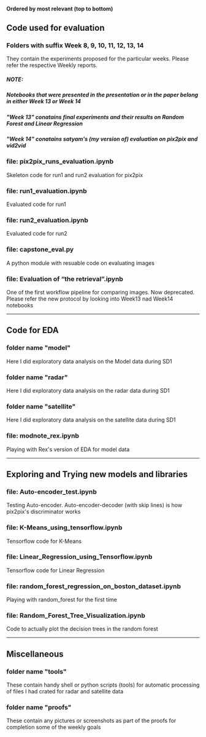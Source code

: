 #### Ordered by most relevant (top to bottom)

## Code used for evaluation

### Folders with suffix Week 8, 9, 10, 11, 12, 13, 14
They contain the experiments proposed for the particular weeks.
Please refer the respective Weekly reports.

##### NOTE:
##### Notebooks that were presented in the presentation or in the paper belong in either Week 13 or Week 14
##### "Week 13" conatains final experiments and their results on Random Forest and Linear Regression
##### "Week 14" conatains satyam's (my version of) evaluation on pix2pix and vid2vid

### file: pix2pix_runs_evaluation.ipynb
Skeleton code for run1 and run2 evaluation for pix2pix

### file: run1_evaluation.ipynb
Evaluated code for run1 

### file: run2_evaluation.ipynb
Evaluated code for run2

### file: capstone_eval.py
A python module with resuable code on evaluating images

### file: Evaluation of “the retrieval”.ipynb
One of the first workflow pipeline for comparing images. Now deprecated. Please refer the new protocol by looking into Week13 nad Week14 notebooks

------------------------------------------------------------
## Code for EDA

### folder name "model"
Here I did exploratory data analysis on the Model data during SD1

### folder name "radar"
Here I did exploratory data analysis on the radar data during SD1

### folder name "satellite"
Here I did exploratory data analysis on the satellite data during SD1

### file: modnote_rex.ipynb
Playing with Rex's version of EDA for model data

------------------------------------------------------------
## Exploring and Trying new models and libraries

### file: Auto-encoder_test.ipynb
Testing Auto-encoder. Auto-encoder-decoder (with skip lines) is how pix2pix's discriminator works

### file: K-Means_using_tensorflow.ipynb
Tensorflow code for K-Means

### file: Linear_Regression_using_Tensorflow.ipynb
Tensorflow code for Linear Regression

### file: random_forest_regression_on_boston_dataset.ipynb
Playing with random_forest for the first time

### file: Random_Forest_Tree_Visualization.ipynb
Code to actually plot the decision trees in the random forest

------------------------------------------------------------
## Miscellaneous

### folder name "tools"
These contain handy shell or python scripts (tools) for automatic processing of files I had crated for radar and satellite data

### folder name "proofs"
These contain any pictures or screenshots as part of the proofs for completion some of the weekly goals


